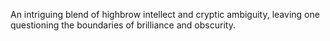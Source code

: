 An intriguing blend of highbrow intellect and cryptic ambiguity, leaving one questioning the boundaries of brilliance and obscurity.
